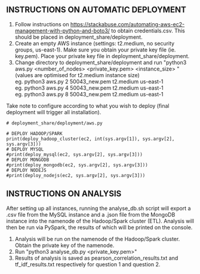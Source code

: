 ## INSTRUCTIONS ON AUTOMATIC DEPLOYMENT

1. Follow instructions on https://stackabuse.com/automating-aws-ec2-management-with-python-and-boto3/ to obtain credentials.csv. This should be placed in deployment_share/deployment.
2. Create an empty AWS instance (settings: t2.medium, no security groups, us-east-1). Make sure you obtain your private key file (ie. key.pem). Place your private key file in deployment_share/deployment.
3. Change directory to deployment_share/deployment and run "python3 aws.py <number_of_nodes> <private_key.pem> <instance_size> <availability-region>" (values are optimised for t2.medium instance size)  
eg. python3 aws.py 2 50043_new.pem t2.medium us-east-1  
eg. python3 aws.py 4 50043_new.pem t2.medium us-east-1  
eg. python3 aws.py 8 50043_new.pem t2.medium us-east-1  

Take note to configure according to what you wish to deploy (final deployment will trigger all installation).

```
# deployment_share/deployment/aws.py

# DEPLOY HADOOP/SPARK
print(deploy_hadoop_cluster(ec2, int(sys.argv[1]), sys.argv[2], sys.argv[3]))
# DEPLOY MYSQL
#print(deploy_mysql(ec2, sys.argv[2], sys.argv[3]))
# DEPLOY MONGODB
#print(deploy_mongodb(ec2, sys.argv[2], sys.argv[3]))
# DEPLOY NODEJS
#print(deploy_nodejs(ec2, sys.argv[2], sys.argv[3]))
```

## INSTRUCTIONS ON ANALYSIS

After setting up all instances, running the analyse_db.sh script will export a .csv file from the MySQL instance and a .json file from the MongoDB instance into the namenode of the Hadoop/Spark cluster (ETL). Analysis will then be run via PySpark, the results of which will be printed on the console.

1. Analysis will be run on the namenode of the Hadoop/Spark cluster. Obtain the private key of the namenode.
2. Run "python3 analyse_db.py <private_key.pem>"
3. Results of analysis is saved as pearson_correlation_results.txt and tf_idf_results.txt respectively for question 1 and question 2.
